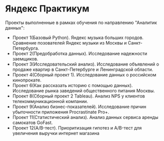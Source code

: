 # Яндекс Практикум
Проекты выполненные в рамках обучения по направлению "Аналитик данных":
- Проект 1(Базовый Python). Яндекс музыка больших городов. Сравнение позователей Яндекс музыки из Москвы и Санкт-Петербурга.
- Проект 2(Предобработка данных). Исследование надежности заемщиков.
- Проект 3(Исследовательский анализ). Исследование объявлений о продаже квартир в Санкт-Петербурге и Ленинградской области.
- Проект 4(Сборный проект 1). Исследование данных о российском кинопрокате.
- Проект 6(Как рассказать историю с помощью данных). Исследование рынка заведений общественного питания Москвы.
- Проект 8(Сборный проект 2 Tableau). Анализ NPS у клиентов телекоммуникационной компании.
- Проект 9(Анализ бизнес-показателей). Исследование причин убыточности приложения Procrastinate Pro+.
- Проект 11(Статистический анализ). Анализ данных сервиса аренды самокатов GoFast.
- Проект 12(A/B-тест). Приоритизация гипотез и A/B-тест для увеличения выручки интернет магазина
